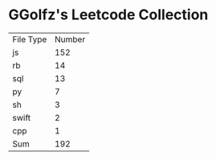 # GGolfz's Leetcode Collection

<table><tr><td>File Type</td><td>Number</td></tr><tr><td>js</td><td>152</td></tr><tr><td>rb</td><td>14</td></tr><tr><td>sql</td><td>13</td></tr><tr><td>py</td><td>7</td></tr><tr><td>sh</td><td>3</td></tr><tr><td>swift</td><td>2</td></tr><tr><td>cpp</td><td>1</td></tr><tr><td>Sum</td><td>192</td></tr></table>